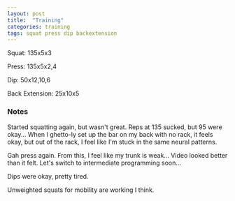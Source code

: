 ```yaml
---
layout: post
title:  "Training"
categories: training
tags: squat press dip backextension
---
```


Squat:          135x5x3

Press:          135x5x2,4

Dip:            50x12,10,6

Back Extension: 25x10x5

### Notes

Started squatting again, but wasn't great. Reps at 135 sucked, but 95 were
okay... When I ghetto-ly set up the bar on my back with no rack, it feels okay,
but out of the rack, I feel like I'm stuck in the same neural patterns.

Gah press again. From this, I feel like my trunk is weak... Video looked better
than it felt. Let's switch to intermediate programming soon...

Dips were okay, pretty tired.

Unweighted squats for mobility are working I think.
